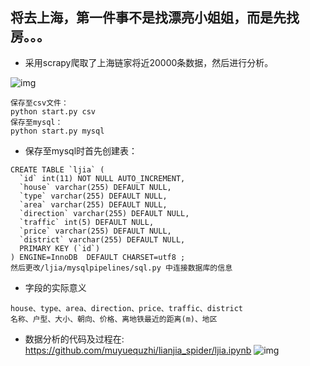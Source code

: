 ## 将去上海，第一件事不是找漂亮小姐姐，而是先找房。。。

+ 采用scrapy爬取了上海链家将近20000条数据，然后进行分析。

![img](https://github.com/muyuequzhi/lianjia_spider/tree/master/imgs/ljia1.png)

```
保存至csv文件：
python start.py csv
保存至mysql：
python start.py mysql
```

+ 保存至mysql时首先创建表：
```
CREATE TABLE `ljia` (
  `id` int(11) NOT NULL AUTO_INCREMENT,
  `house` varchar(255) DEFAULT NULL,
  `type` varchar(255) DEFAULT NULL,
  `area` varchar(255) DEFAULT NULL,
  `direction` varchar(255) DEFAULT NULL,
  `traffic` int(5) DEFAULT NULL,
  `price` varchar(255) DEFAULT NULL,
  `district` varchar(255) DEFAULT NULL,
  PRIMARY KEY (`id`)
) ENGINE=InnoDB  DEFAULT CHARSET=utf8 ;
然后更改/ljia/mysqlpipelines/sql.py 中连接数据库的信息
```

+ 字段的实际意义
```
house、type、area、direction、price、traffic、district
名称、户型、大小、朝向、价格、离地铁最近的距离(m)、地区
```

+ 数据分析的代码及过程在: https://github.com/muyuequzhi/lianjia_spider/ljia.ipynb
![img](https://github.com/muyuequzhi/lianjia_spider/tree/master/imgs/ljia2.png)
